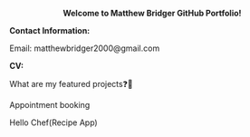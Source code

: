 <p align="center">
  <b>
Welcome to Matthew Bridger GitHub Portfolio!
  </b>



</p>

<b>
Contact Information:
</b>

<p>
Email: matthewbridger2000@gmail.com
</p>

<b>
CV:
</b>
<p>

</p>


What are my featured projects❓🚀

Appointment booking 

Hello Chef(Recipe App)


